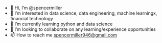 - 👋 Hi, I’m @spencermiller
- 👀 I’m interested in data science, data engineering, machine learningx, financial technology
- 🌱 I’m currently learning python and data science
- 💞️ I’m looking to collaborate on any learning/experience opportunities
- 📫 How to reach me spencermiller946@gmail.com

<!---
spencermille/spencermille is a ✨ special ✨ repository because its `README.md` (this file) appears on your GitHub profile.
You can click the Preview link to take a look at your changes.
--->
